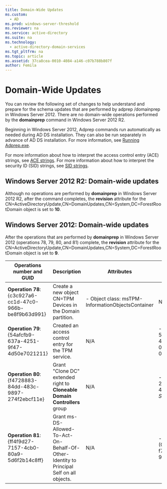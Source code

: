 ```yaml
---
title: Domain-Wide Updates
ms.custom: 
  - AD
ms.prod: windows-server-threshold
ms.reviewer: na
ms.service: active-directory
ms.suite: na
ms.technology: 
  - active-directory-domain-services
ms.tgt_pltfrm: na
ms.topic: article
ms.assetid: 37ca8cea-0010-4084-a146-c07b788b807f
author: Femila
---
```

# Domain-Wide Updates
You can review the following set of changes to help understand and prepare for the schema updates that are performed by adprep /domainprep in Windows Server 2012. There are no domain-wide operations performed by the **domainprep** command in Windows Server 2012 R2.  
  
Beginning in Windows Server 2012, Adprep commands run automatically as needed during AD DS installation. They can also be run separately in advance of AD DS installation. For more information, see [Running Adprep.exe](http://technet.microsoft.com/library/dd464018(v=ws.10).aspx).  
  
For more information about how to interpret the access control entry (ACE) strings, see [ACE strings](http://msdn.microsoft.com/library/aa374928(VS.85).aspx). For more information about how to interpret the security ID (SID) strings, see [SID strings](http://msdn.microsoft.com/library/aa379602(VS.85).aspx).  
  
## Windows Server 2012 R2: Domain-wide updates  
Although no operations are performed by **domainprep** in Windows Server 2012 R2, after the command completes, the **revision** attribute for the CN=ActiveDirectoryUpdate,CN=DomainUpdates,CN=System,DC=ForestRootDomain object is set to **10**.  
  
## Windows Server 2012: Domain-wide updates  
After the operations that are performed by **domainprep** in Windows Server 2012 (operations 78, 79, 80, and 81) complete, the **revision** attribute for the CN=ActiveDirectoryUpdate,CN=DomainUpdates,CN=System,DC=ForestRootDomain object is set to **9**.  
  
|Operations number and GUID|Description|Attributes|Permissions|  
|------------------------------|---------------|--------------|---------------|  
|**Operation 78**: {c3c927a6-cc1d-47c0-966b-be8f9b63d991}|Create a new object CN=TPM Devices in the Domain partition.|-   Object class: msTPM-InformationObjectsContainer|N/A|  
|**Operation 79**: {54afcfb9-637a-4251-9f47-4d50e7021211}|Created an access control entry for the TPM service.|N/A|-   (OA;CIIO;WP;ea1b7b93-5e48-46d5-bc6c-4df4fda78a35;bf967a86-0de6-11d0-a285-00aa003049e2;PS)|  
|**Operation 80**: {f4728883-84dd-483c-9897-274f2ebcf11e}|Grant "Clone DC" extended right to **Cloneable Domain Controllers** group|N/A|-   (OA;;CR;3e0f7e18-2c7a-4c10-ba82-4d926db99a3e;;*domain SID*-522)|  
|**Operation 81**: {ff4f9d27-7157-4cb0-80a9-5d6f2b14c8ff}|Grant ms-DS-Allowed-To-Act-On-Behalf-Of-Other-Identity to Principal Self on all objects.|N/A|-   (OA;CIOI;RPWP;3f78c3e5-f79a-46bd-a0b8-9d18116ddc79;;PS)|  
  

